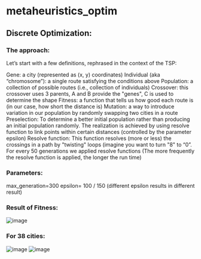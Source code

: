# metaheuristics_optim
## Discrete Optimization:
### The approach:

Let’s start with a few definitions, rephrased in the context of the TSP:

Gene: a city (represented as (x, y) coordinates)
Individual (aka “chromosome”): a single route satisfying the conditions above
Population: a collection of possible routes (i.e., collection of individuals)
Crossover: this crossover uses 3 parents, A and B provide the "genes", C is used to determine the shape	
Fitness: a function that tells us how good each route is (in our case, how short the distance is)
Mutation: a way to introduce variation in our population by randomly swapping two cities in a route
Preselection: To determine a better initial population rather than producing an initial population randomly. The realization is achieved by using resolve function to link points within certain distances (controlled by the parameter epsilon)
Resolve function: This function resolves (more or less) the crossings in a path by "twisting" loops (imagine you want to turn "8" to “0”. For every 50 generations we applied resolve functions (The more frequently the resolve function is applied, the longer the run time)

### Parameters:
max_generation=300
epsilon= 100 / 150 (different epsilon results in different result)

### Result of Fitness:
![image](https://github.com/Jinn42/metaheuristics_optim/blob/master/images/city_38_194_result.png)

### For 38 cities:
![image](https://github.com/Jinn42/metaheuristics_optim/blob/master/images/city_38_map.png)
![image](https://github.com/Jinn42/metaheuristics_optim/blob/master/images/city_38_fitness(1).png)

